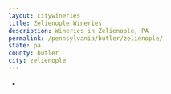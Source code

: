 ```yaml
---
layout: citywineries
title: Zelienople Wineries
description: Wineries in Zelienople, PA
permalink: /pennsylvania/butler/zelienople/
state: pa
county: butler
city: zelienople
---
```

-
